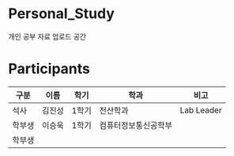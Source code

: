 # Personal_Study
개인 공부 자료 업로드 공간

# Participants
| 구분 | 이름 | 학기 | 학과 | 비고 |
| --- | --- | --- | --- | --- |
| 석사   |  김진성    |   1학기   |  전산학과    |  Lab Leader    |
| 학부생   |  이승욱    |   1학기   |  컴퓨터정보통신공학부    |      |
| 학부생   |      |      |      |      |
